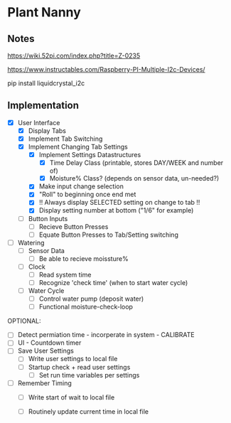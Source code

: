 # Plant Nanny

## Notes
https://wiki.52pi.com/index.php?title=Z-0235

https://www.instructables.com/Raspberry-PI-Multiple-I2c-Devices/

pip install liquidcrystal_i2c

## Implementation

- [X] User Interface
	- [X] Display Tabs
	- [X] Implement Tab Switching
	- [X] Implement Changing Tab Settings
		- [X] Implement Settings Datastructures
			- [X] Time Delay Class (printable, stores DAY/WEEK and number of)
			- [X] Moisture%  Class? (depends on sensor data, un-needed?)
		- [X] Make input change selection
		- [X] "Roll" to beginning once end met
		- [X] !! Always display SELECTED setting on change to tab !!
		- [X] Display setting number at bottom ("1/6" for example)

	- [ ] Button Inputs
		- [ ] Recieve Button Presses
		- [ ] Equate Button Presses to Tab/Setting switching

- [ ] Watering 
	- [ ] Sensor Data
		- [ ] Be able to recieve moissture%

	- [ ] Clock
		- [ ] Read system time
		- [ ] Recognize 'check time' (when to start water cycle)

	- [ ] Water Cycle
		- [ ] Control water pump (deposit water)
		- [ ] Functional moisture-check-loop

OPTIONAL:
- [ ] Detect permiation time - incorperate in system - CALIBRATE
- [ ] UI - Countdown timer
- [ ] Save User Settings
	- [ ] Write user settings to local file
	- [ ] Startup check + read user settings
		- [ ] Set run time variables per settings 

- [ ] Remember Timing
	- [ ] Write start of wait to local file
	- [ ] Routinely update current time in local file



